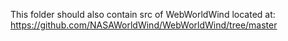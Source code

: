 This folder should also contain src of WebWorldWind located at: https://github.com/NASAWorldWind/WebWorldWind/tree/master
